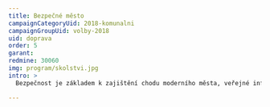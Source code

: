 ```yaml
---
title: Bezpečné město
campaignCategoryUid: 2018-komunalni
campaignGroupUid: volby-2018
uid: doprava
order: 5
garant: 
redmine: 30060
img: program/skolstvi.jpg
intro: >
  Bezpečnost je základem k zajištění chodu moderního města, veřejné infrastruktury a veřejných služeb. Musí však fungovat účelně a ve prospěch všech obyvatel města.

---
```


